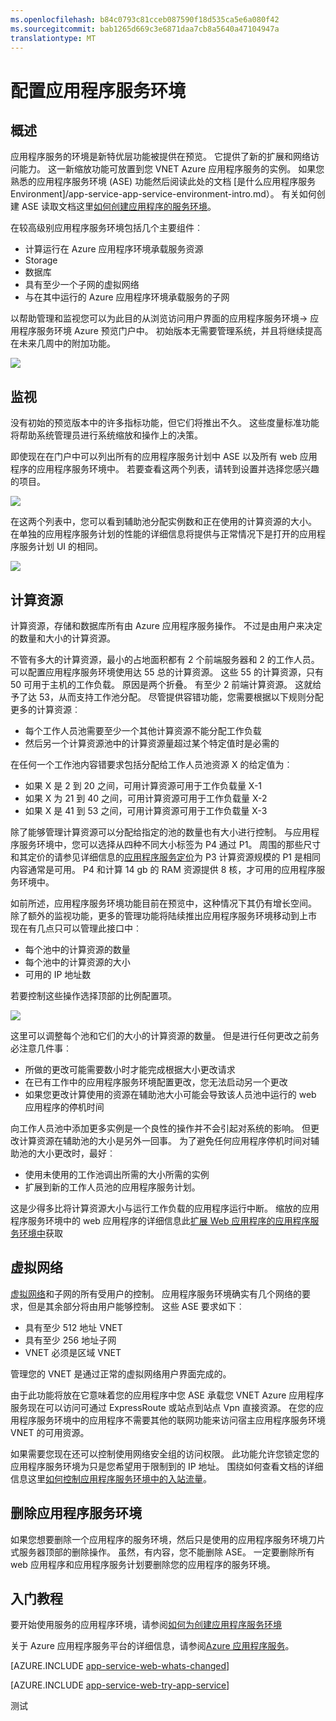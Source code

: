 ```yaml
---
ms.openlocfilehash: b84c0793c81cceb087590f18d535ca5e6a080f42
ms.sourcegitcommit: bab1265d669c3e6871daa7cb8a5640a47104947a
translationtype: MT
---
```

<properties 
    pageTitle="如何配置应用程序服务环境" 
    description="配置、 管理和监视应用程序服务环境" 
    services="app-service\web" 
    documentationCenter="" 
    authors="ccompy" 
    manager="stefsch" 
    editor=""/>

<tags 
    ms.service="app-service-web" 
    ms.workload="web" 
    ms.tgt_pltfrm="na" 
    ms.devlang="na" 
    ms.topic="article" 
    ms.date="04/27/2015" 
    ms.author="ccompy"/>

# 配置应用程序服务环境 #

## 概述 ##

应用程序服务的环境是新特优层功能被提供在预览。  它提供了新的扩展和网络访问能力。  这一新缩放功能可放置到您 VNET Azure 应用程序服务的实例。  如果您熟悉的应用程序服务环境 (ASE) 功能然后阅读此处的文档 [是什么应用程序服务 Environment]/app-service-app-service-environment-intro.md）。 有关如何创建 ASE 读取文档这里[如何创建应用程序的服务环境](app-service-web-how-to-create-an-app-service-environment.md)。 

在较高级别应用程序服务环境包括几个主要组件︰

- 计算运行在 Azure 应用程序环境承载服务资源
- Storage
- 数据库
- 具有至少一个子网的虚拟网络
- 与在其中运行的 Azure 应用程序环境承载服务的子网

以帮助管理和监视您可以为此目的从浏览访问用户界面的应用程序服务环境-> 应用程序服务环境 Azure 预览门户中。 初始版本无需要管理系统，并且将继续提高在未来几周中的附加功能。  

![][1]

## 监视 ##

没有初始的预览版本中的许多指标功能，但它们将推出不久。  这些度量标准功能将帮助系统管理员进行系统缩放和操作上的决策。

即使现在在门户中可以列出所有的应用程序服务计划中 ASE 以及所有 web 应用程序的应用程序服务环境中。  若要查看这两个列表，请转到设置并选择您感兴趣的项目。  

![][3]

在这两个列表中，您可以看到辅助池分配实例数和正在使用的计算资源的大小。  在单独的应用程序服务计划的性能的详细信息将提供与正常情况下是打开的应用程序服务计划 UI 的相同。  

![][4]

## 计算资源 ##

计算资源，存储和数据库所有由 Azure 应用程序服务操作。  不过是由用户来决定的数量和大小的计算资源。  

不管有多大的计算资源，最小的占地面积都有 2 个前端服务器和 2 的工作人员。  可以配置应用程序服务环境使用达 55 总的计算资源。  这些 55 的计算资源，只有 50 可用于主机的工作负载。 原因是两个折叠。  有至少 2 前端计算资源。  这就给予了达 53，从而支持工作池分配。 尽管提供容错功能，您需要根据以下规则分配更多的计算资源︰

- 每个工作人员池需要至少一个其他计算资源不能分配工作负载
- 然后另一个计算资源池中的计算资源量超过某个特定值时是必需的

在任何一个工作池内容错要求包括分配给工作人员池资源 X 的给定值为︰

- 如果 X 是 2 到 20 之间，可用计算资源可用于工作负载量 X-1
- 如果 X 为 21 到 40 之间，可用计算资源可用于工作负载量 X-2
- 如果 X 是 41 到 53 之间，可用计算资源可用于工作负载量 X-3

除了能够管理计算资源可以分配给指定的池的数量也有大小进行控制。  与应用程序服务环境中，您可以选择从四种不同大小标签为 P4 通过 P1。  周围的那些尺寸和其定价的请参见详细信息的[应用程序服务定价](../app-service/app-service-value-prop-what-is.md)为 P3 计算资源规模的 P1 是相同内容通常是可用。  P4 和计算 14 gb 的 RAM 资源提供 8 核，才可用的应用程序服务环境中。

如前所述，应用程序服务环境功能目前在预览中，这种情况下其仍有增长空间。  除了额外的监视功能，更多的管理功能将陆续推出应用程序服务环境移动到上市  现在有几点只可以管理此接口中︰

- 每个池中的计算资源的数量
- 每个池中的计算资源的大小
- 可用的 IP 地址数

若要控制这些操作选择顶部的比例配置项。  

![][2]

这里可以调整每个池和它们的大小的计算资源的数量。  但是进行任何更改之前务必注意几件事︰

- 所做的更改可能需要数小时才能完成根据大小更改请求
- 在已有工作中的应用程序服务环境配置更改，您无法启动另一个更改
- 如果您更改计算使用的资源在辅助池大小可能会导致该人员池中运行的 web 应用程序的停机时间

向工作人员池中添加更多实例是一个良性的操作并不会引起对系统的影响。  但更改计算资源在辅助池的大小是另外一回事。  为了避免任何应用程序停机时间对辅助池的大小更改时，最好︰

- 使用未使用的工作池调出所需的大小所需的实例
- 扩展到新的工作人员池的应用程序服务计划。  
 
这是少得多比将计算资源大小与运行工作负载的应用程序运行中断。  缩放的应用程序服务环境中的 web 应用程序的详细信息此[扩展 Web 应用程序的应用程序服务环境中](app-service-web-scale-a-web-app-in-an-app-service-environment.md)获取  

## 虚拟网络 ##

[虚拟网络][virtualnetwork]和子网的所有受用户的控制。  应用程序服务环境确实有几个网络的要求，但是其余部分将由用户能够控制。  这些 ASE 要求如下︰

- 具有至少 512 地址 VNET
- 具有至少 256 地址子网 
- VNET 必须是区域 VNET  
 
管理您的 VNET 是通过正常的虚拟网络用户界面完成的。

由于此功能将放在它意味着您的应用程序中您 ASE 承载您 VNET Azure 应用程序服务现在可以访问可通过 ExpressRoute 或站点到站点 Vpn 直接资源。  在您的应用程序服务环境中的应用程序不需要其他的联网功能来访问宿主应用程序服务环境 VNET 的可用资源。  

如果需要您现在还可以控制使用网络安全组的访问权限。  此功能允许您锁定您的应用程序服务环境为只是您希望用于限制到的 IP 地址。  围绕如何查看文档的详细信息这里[如何控制应用程序服务环境中的入站流量](app-service-app-service-environment-control-inbound-traffic.md)。

## 删除应用程序服务环境 ##

如果您想要删除一个应用程序的服务环境，然后只是使用的应用程序服务环境刀片式服务器顶部的删除操作。  虽然，有内容，您不能删除 ASE。  一定要删除所有 web 应用程序和应用程序服务计划要删除您的应用程序的服务环境。  

## 入门教程

要开始使用服务的应用程序环境，请参阅[如何为创建应用程序服务环境](app-service-web-how-to-create-an-app-service-environment.md)

关于 Azure 应用程序服务平台的详细信息，请参阅[Azure 应用程序服务](../app-service/app-service-value-prop-what-is.md)。

[AZURE.INCLUDE [app-service-web-whats-changed](../../includes/app-service-web-whats-changed.md)]

[AZURE.INCLUDE [app-service-web-try-app-service](../../includes/app-service-web-try-app-service.md)]

<!--Image references-->
[1]: ./media/app-service-web-configure-an-app-service-environment/configureaseblade.png
[2]: ./media/app-service-web-configure-an-app-service-environment/configurescale.png
[3]: ./media/app-service-web-configure-an-app-service-environment/configureasplist.png
[4]: ./media/app-service-web-configure-an-app-service-environment/configurewebapplist.png

<!--Links-->
[WhatisASE]: http://azure.microsoft.com/documentation/articles/app-service-app-service-environment-intro/
[Appserviceplans]: http://azure.microsoft.com/documentation/articles/azure-web-sites-web-hosting-plans-in-depth-overview/
[HowtoCreateASE]: http://azure.microsoft.com/documentation/articles/app-service-web-how-to-create-an-app-service-environment/
[HowtoScale]: http://azure.microsoft.com/documentation/articles/app-service-web-scale-a-web-app-in-an-app-service-environment/
[ControlInbound]: http://azure.microsoft.com/documentation/articles/app-service-app-service-environment-control-inbound-traffic/
[virtualnetwork]: https://azure.microsoft.com/documentation/articles/virtual-networks-faq/
[AppServicePricing]: http://azure.microsoft.com/pricing/details/app-service/ 
[AzureAppService]: http://azure.microsoft.com/documentation/articles/app-service-value-prop-what-is/
 

测试
